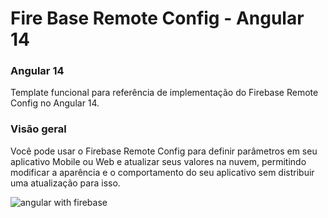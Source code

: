 # Fire Base Remote Config - Angular 14 
### Angular 14 

Template funcional para referência de implementação do Firebase Remote Config no Angular 14. 

### Visão geral
Você pode usar o Firebase Remote Config para definir parâmetros em seu aplicativo Mobile ou Web e atualizar seus valores na nuvem, permitindo modificar a aparência e o comportamento do seu aplicativo sem distribuir uma atualização para isso.

![angular with firebase](https://emendes.com/wp-content/uploads/2019/08/angular-firebase-1024x653.png)
